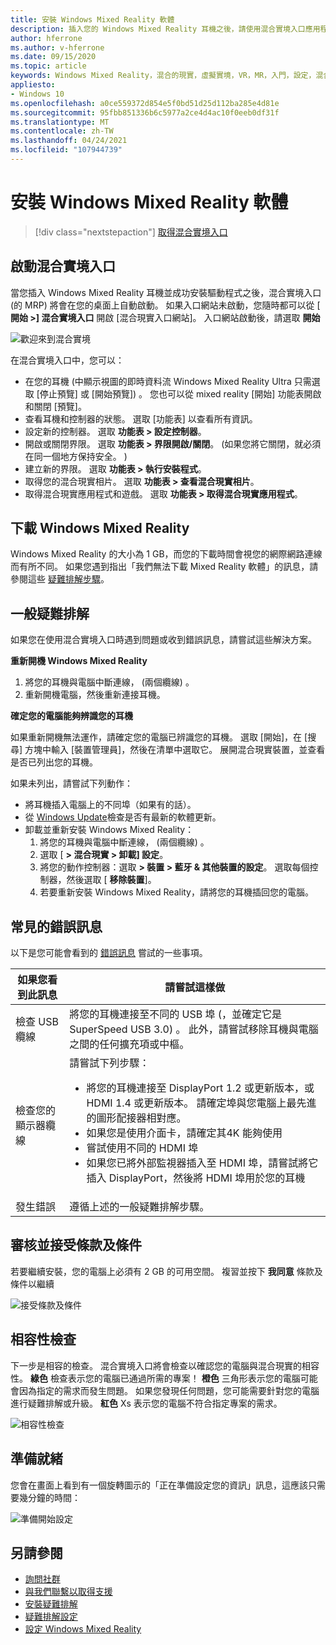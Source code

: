```yaml
---
title: 安裝 Windows Mixed Reality 軟體
description: 插入您的 Windows Mixed Reality 耳機之後，請使用混合實境入口應用程式來開始及下載 Windows Mixed Reality 功能。
author: hferrone
ms.author: v-hferrone
ms.date: 09/15/2020
ms.topic: article
keywords: Windows Mixed Reality，混合的現實，虛擬實境，VR，MR，入門，設定，混合實境入口
appliesto:
- Windows 10
ms.openlocfilehash: a0ce559372d854e5f0bd51d25d112ba285e4d81e
ms.sourcegitcommit: 95fbb851336b6c5977a2ce4d4ac10f0eeb0df31f
ms.translationtype: MT
ms.contentlocale: zh-TW
ms.lasthandoff: 04/24/2021
ms.locfileid: "107944739"
---
```

# <a name="install-windows-mixed-reality-software"></a>安裝 Windows Mixed Reality 軟體

> [!div class="nextstepaction"]
> [取得混合實境入口](https://www.microsoft.com/p/mixed-reality-portal/9ng1h8b3zc7m?activetab=pivot:overviewtab)

## <a name="launch-mixed-reality-portal"></a>啟動混合實境入口

當您插入 Windows Mixed Reality 耳機並成功安裝驅動程式之後，混合實境入口 (的 MRP) 將會在您的桌面上自動啟動。 如果入口網站未啟動，您隨時都可以從 [ **開始 >] 混合實境入口** 開啟 [混合現實入口網站]。 入口網站啟動後，請選取 **開始**

![歡迎來到混合實境](images/1050px-mixedrealityportal.png)

在混合實境入口中，您可以：

* 在您的耳機 (中顯示視圖的即時資料流 Windows Mixed Reality Ultra 只需選取 [停止預覽] 或 [開始預覽]) 。 您也可以從 mixed reality [開始] 功能表開啟和關閉 [預覽]。
* 查看耳機和控制器的狀態。 選取 [功能表] 以查看所有資訊。
* 設定新的控制器。 選取 **功能表 > 設定控制器**。
* 開啟或關閉界限。 選取 **功能表 > 界限開啟/關閉**。  (如果您將它關閉，就必須在同一個地方保持安全。 ) 
* 建立新的界限。 選取 **功能表 > 執行安裝程式**。
* 取得您的混合現實相片。 選取 **功能表 > 查看混合現實相片**。
* 取得混合現實應用程式和遊戲。 選取 **功能表 > 取得混合現實應用程式**。

## <a name="download-windows-mixed-reality"></a>下載 Windows Mixed Reality

Windows Mixed Reality 的大小為 1 GB，而您的下載時間會視您的網際網路連線而有所不同。 如果您遇到指出「我們無法下載 Mixed Reality 軟體」的訊息，請參閱這些 [疑難排解步驟](installation_errors.md#we-couldnt-download-the-mixed-reality-software-or-hang-tight-while-we-do-some-downloading)。

## <a name="general-troubleshooting"></a>一般疑難排解

如果您在使用混合實境入口時遇到問題或收到錯誤訊息，請嘗試這些解決方案。

**重新開機 Windows Mixed Reality**

1. 將您的耳機與電腦中斷連線， (兩個纜線) 。
2. 重新開機電腦，然後重新連接耳機。

**確定您的電腦能夠辨識您的耳機**

如果重新開機無法運作，請確定您的電腦已辨識您的耳機。 選取 [開始]，在 [搜尋] 方塊中輸入 [裝置管理員]，然後在清單中選取它。 展開混合現實裝置，並查看是否已列出您的耳機。

如果未列出，請嘗試下列動作：

* 將耳機插入電腦上的不同埠（如果有的話）。
* 從 [Windows Update](https://support.microsoft.com/help/12373)檢查是否有最新的軟體更新。
* 卸載並重新安裝 Windows Mixed Reality：
    1. 將您的耳機與電腦中斷連線， (兩個纜線) 。
    2. 選取 [ **> 混合現實 > 卸載] 設定**。
    3. 將您的動作控制器：選取 **> 裝置 > 藍牙 & 其他裝置的設定**。 選取每個控制器，然後選取 [ **移除裝置**]。
    4. 若要重新安裝 Windows Mixed Reality，請將您的耳機插回您的電腦。

## <a name="common-error-messages"></a>常見的錯誤訊息

以下是您可能會看到的 [錯誤訊息](error-codes.md) 嘗試的一些事項。

| 如果您看到此訊息 | 請嘗試這樣做 |
| --- | --- |
| 檢查 USB 纜線 | 將您的耳機連接至不同的 USB 埠 (，並確定它是 SuperSpeed USB 3.0) 。 此外，請嘗試移除耳機與電腦之間的任何擴充項或中樞。 |
| 檢查您的顯示器纜線 | 請嘗試下列步驟： <ul><li>將您的耳機連接至 DisplayPort 1.2 或更新版本，或 HDMI 1.4 或更新版本。 請確定埠與您電腦上最先進的圖形配接器相對應。</li><li>如果您是使用介面卡，請確定其4K 能夠使用</li><li>嘗試使用不同的 HDMI 埠</li><li>如果您已將外部監視器插入至 HDMI 埠，請嘗試將它插入 DisplayPort，然後將 HDMI 埠用於您的耳機</li></ul> |
| 發生錯誤 | 遵循上述的一般疑難排解步驟。 |

## <a name="review-and-accept-terms-and-conditions"></a>審核並接受條款及條件

若要繼續安裝，您的電腦上必須有 2 GB 的可用空間。 複習並按下 **我同意** 條款及條件以繼續

![接受條款及條件](images/1050px-mixedrealityportalpage2.png)

## <a name="compatibility-check"></a>相容性檢查

下一步是相容的檢查。 混合實境入口將會檢查以確認您的電腦與混合現實的相容性。 **綠色** 檢查表示您的電腦已通過所需的專案！ **橙色** 三角形表示您的電腦可能會因為指定的需求而發生問題。 如果您發現任何問題，您可能需要針對您的電腦進行疑難排解或升級。 **紅色** Xs 表示您的電腦不符合指定專案的需求。

![相容性檢查](images/1050px-compatcheck.png)

## <a name="getting-ready"></a>準備就緒

您會在畫面上看到有一個旋轉圖示的「正在準備設定您的資訊」訊息，這應該只需要幾分鐘的時間：

![準備開始設定](images/1050px-gettingsetup.png)

## <a name="see-also"></a>另請參閱

* [詢問社群](https://answers.microsoft.com)
* [與我們聯繫以取得支援](https://support.microsoft.com/contactus/)
* [安裝疑難排解](installation_errors.md)
* [疑難排解設定](wmr-setup-faq.yml)
* [設定 Windows Mixed Reality](set-up-windows-mixed-reality.md)

